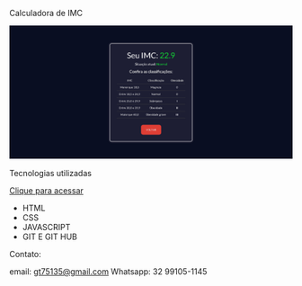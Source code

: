 Calculadora de IMC

![preview](./img/Capturar.PNG)

Tecnologias utilizadas

[Clique para acessar](https://bieltorres.github.io/Calculadora-de-IMC/)

- HTML
- CSS
- JAVASCRIPT
- GIT E GIT HUB

Contato:

email: gt75135@gmail.com
Whatsapp: 32 99105-1145
